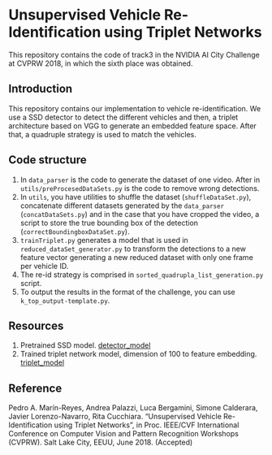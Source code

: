 # Unsupervised Vehicle Re-Identification using Triplet Networks

This repository contains the code of track3 in the NVIDIA AI City Challenge at CVPRW 2018, in which the sixth place was obtained.

## Introduction

This repository contains our implementation to vehicle re-identification. We use a SSD detector to detect the different vehicles and then, a triplet architecture based on VGG to generate an embedded feature space. After that, a quadruple strategy is used to match the vehicles.

## Code structure

1.	In ```data_parser``` is the code to generate the dataset of one video. After in ```utils/preProcesedDataSets.py``` is the code to remove wrong detections.
2.	In ```utils```, you have utilities to shuffle the dataset (```shuffleDataSet.py```), concatenate different datasets generated by the ```data_parser``` (```concatDataSets.py```) and in the case that you have cropped the video, a script to store the true bounding box of the detection (```correctBoundingboxDataSet.py```).
3.	```trainTriplet.py``` generates a model that is used in ```reduced_dataSet_generator.py``` to transform the detections to a new feature vector generating a new reduced dataset with only one frame per vehicle ID.
4.	The re-id strategy is comprised in ```sorted_quadrupla_list_generation.py``` script.
5.	To output the results in the format of the challenge, you can use ```k_top_output-template.py```.

## Resources

1. Pretrained SSD model. <a href="http://www.mozart.dis.ulpgc.es/~pedro/resources/NVIDIACHACHENGE18-models/VGG_coco_SSD_300x300_iter_400000.h5">detector_model</a>
2. Trained triplet network model, dimension of 100 to feature embedding. <a href="http://www.mozart.dis.ulpgc.es/~pedro/public_html/resources/NVIDIACHACHENGE18-models/modelBatch64embe100.hdf5">triplet_model</a>

## Reference

Pedro A. Marín-Reyes, Andrea Palazzi, Luca Bergamini, Simone Calderara, Javier Lorenzo-Navarro, Rita Cucchiara. “Unsupervised Vehicle Re-Identification using Triplet Networks”, in Proc. IEEE/CVF International Conference on Computer Vision and Pattern Recognition Workshops (CVPRW). Salt Lake City, EEUU, June 2018. (Accepted)

